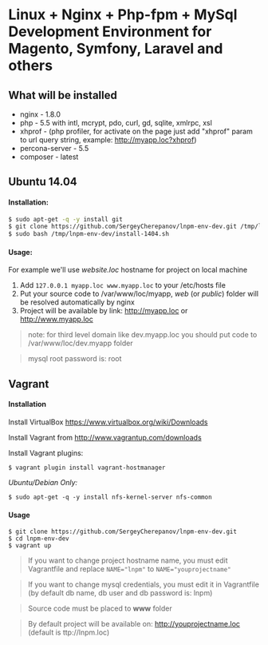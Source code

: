 Linux + Nginx + Php-fpm + MySql Development Environment for Magento, Symfony, Laravel and others
===============================

## What will be installed

* nginx - 1.8.0
* php - 5.5 with intl, mcrypt, pdo, curl, gd, sqlite, xmlrpc, xsl
* xhprof - (php profiler, for activate on the page just add "xhprof" param to url query string, example: http://myapp.loc?xhprof)
* percona-server - 5.5
* composer - latest

## Ubuntu 14.04

#### Installation:

```bash
$ sudo apt-get -q -y install git
$ git clone https://github.com/SergeyCherepanov/lnpm-env-dev.git /tmp/lnpm-env-dev
$ sudo bash /tmp/lnpm-env-dev/install-1404.sh
```

#### Usage:

For example we'll use *website.loc* hostname for project on local machine

1. Add `127.0.0.1 myapp.loc www.myapp.loc` to your /etc/hosts file
2. Put your source code to /var/www/loc/myapp, *web* (or *public*) folder will be resolved automatically by nginx
3. Project will be available by link: http://myapp.loc or http://www.myapp.loc

> note: for third level domain like dev.myapp.loc you should put code to /var/www/loc/dev.myapp folder

> mysql root password is: root

## Vagrant

#### Installation

Install VirtualBox https://www.virtualbox.org/wiki/Downloads

Install Vagrant from http://www.vagrantup.com/downloads

Install Vagrant plugins:

    $ vagrant plugin install vagrant-hostmanager

*Ubuntu/Debian Only:*

    $ sudo apt-get -q -y install nfs-kernel-server nfs-common

#### Usage

    $ git clone https://github.com/SergeyCherepanov/lnpm-env-dev.git
    $ cd lnpm-env-dev
    $ vagrant up

> If you want to change project hostname name, you must edit Vagrantfile and replace `NAME="lnpm"` to `NAME="youprojectname"`

> If you want to change mysql credentials, you must edit it in Vagrantfile (by default db name, db user and db password is: lnpm)

> Source code must be placed to **www** folder

> By default project will be available on: http://youprojectname.loc (default is ttp://lnpm.loc)



